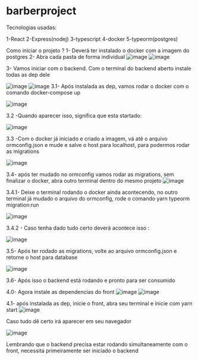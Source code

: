 # barberproject
Tecnologias usadas: 

1-React
2-Express(nodej)
3-typescript
4-docker
5-typeorm(postgres)

Como iniciar o projeto ?
1- Deverá ter instalado o docker com a imagem do postgres
2- Abra cada pasta de forma individual 
![image](https://user-images.githubusercontent.com/80259818/180435042-af1e1d7b-a071-4eba-ad5c-a4ad55f2412c.png)
![image](https://user-images.githubusercontent.com/80259818/180435283-90bab4d8-c08f-4ce4-954a-815e19923bbd.png)

3- Vamos iniciar com o backend. Com o terminal do backend aberto instale todas as dep dele

![image](https://user-images.githubusercontent.com/80259818/180435445-909de68e-708f-46a2-839f-22c188c0ab27.png)
![image](https://user-images.githubusercontent.com/80259818/180435474-560160ab-468f-4045-8174-5cf01660b7a7.png)
3.1- Após instalada as dep, vamos rodar o docker com o comando docker-compose up 

![image](https://user-images.githubusercontent.com/80259818/180435633-adab073e-73ad-4686-a775-d811fae511d0.png)

3.2 -Quando aparecer isso, significa que esta startado: 

![image](https://user-images.githubusercontent.com/80259818/180435697-13fdec3e-a444-4301-b2ab-59a0d9107d92.png)

3.3 -Com o docker já iniciado e criado a imagem, vá até o arquivo ormconfig.json e mude e salve o host para localhost, para podermos rodar as migrations

![image](https://user-images.githubusercontent.com/80259818/180436357-ff8c707b-3e10-4cc5-ad49-c7ab48de5a1f.png)

3.4- após ter mudado no ormconfig vamos rodar as migrations, sem finalizar o docker, abra outro terminal dentro do mesmo projeto 
![image](https://user-images.githubusercontent.com/80259818/180436512-92f2e5ee-966c-4082-a736-ea2f66e81a53.png)
 
3.4.1- Deixe o terminal rodando o docker ainda acontecendo, no outro terminal já mudado o arquivo do ormconfig, rode o comando yarn typeorm migration:run

![image](https://user-images.githubusercontent.com/80259818/180436703-c3fc012f-e52a-4b7c-89ed-4434ab03d95f.png)

3.4.2 - Caso tenha dado tudo certo deverá acontece isso : 

![image](https://user-images.githubusercontent.com/80259818/180436763-00183100-ed93-415e-a9b7-b0e789a47c1a.png)

3.5- Após ter rodado as migrations, volte ao arquivo ormconfig.json e retorne o host para database

![image](https://user-images.githubusercontent.com/80259818/180436904-fe5619c9-0bb5-4a32-a27d-c799c4c4085b.png)

3.6- Após isso o backend está rodando e pronto para ser consumido

4.0- Agora instale as dependencias do front
![image](https://user-images.githubusercontent.com/80259818/180437108-7d3c19b8-c90c-4237-a480-fae68a0de389.png)
![image](https://user-images.githubusercontent.com/80259818/180437123-30f8edbc-10a6-4702-ba54-0da1831a9d62.png)

4.1- após instalada as dep, inicie o front, abra seu terminal e inicie com yarn start
![image](https://user-images.githubusercontent.com/80259818/180437241-cd9afa70-461d-4e12-8056-39309b3a93c8.png)

Caso tudo dê certo irá aparecer em seu navegador

![image](https://user-images.githubusercontent.com/80259818/180437302-eca8c0fe-a509-43e7-bc13-acdb5d4e3d62.png)

Lembrando que o backend precisa estar rodando simultaneamente com o front, necessita primeiramente ser iniciado o backend



